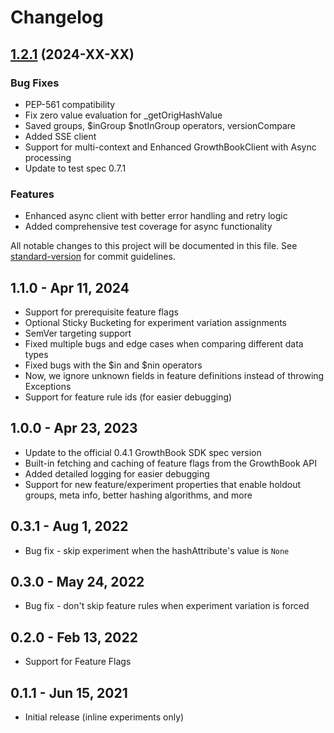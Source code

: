 # Changelog

## [1.2.1](https://github.com/growthbook/growthbook-python/compare/v1.1.0...v) (2024-XX-XX)

### Bug Fixes

* PEP-561 compatibility
* Fix zero value evaluation for _getOrigHashValue
* Saved groups, $inGroup $notInGroup operators, versionCompare
* Added SSE client
* Support for multi-context and Enhanced GrowthBookClient with Async processing
* Update to test spec 0.7.1

### Features

* Enhanced async client with better error handling and retry logic
* Added comprehensive test coverage for async functionality

All notable changes to this project will be documented in this file. See [standard-version](https://github.com/conventional-changelog/standard-version) for commit guidelines.

## **1.1.0** - Apr 11, 2024

- Support for prerequisite feature flags
- Optional Sticky Bucketing for experiment variation assignments
- SemVer targeting support
- Fixed multiple bugs and edge cases when comparing different data types
- Fixed bugs with the $in and $nin operators
- Now, we ignore unknown fields in feature definitions instead of throwing Exceptions
- Support for feature rule ids (for easier debugging)

## **1.0.0** - Apr 23, 2023

- Update to the official 0.4.1 GrowthBook SDK spec version
- Built-in fetching and caching of feature flags from the GrowthBook API
- Added detailed logging for easier debugging
- Support for new feature/experiment properties that enable holdout groups, meta info, better hashing algorithms, and more

## **0.3.1** - Aug 1, 2022

- Bug fix - skip experiment when the hashAttribute's value is `None`

## **0.3.0** - May 24, 2022

- Bug fix - don't skip feature rules when experiment variation is forced

## **0.2.0** - Feb 13, 2022

- Support for Feature Flags

## **0.1.1** - Jun 15, 2021

- Initial release (inline experiments only)
